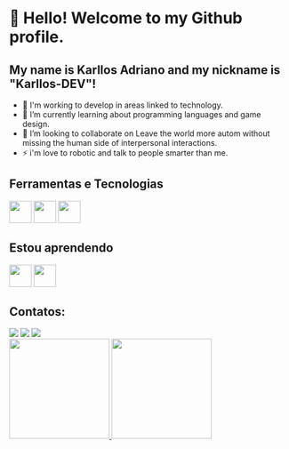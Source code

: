# 👋 Hello! Welcome to my Github profile.
## My name is Karllos Adriano and my nickname is "Karllos-DEV"!

<!--
**Karllos-DEV/Karllos-DEV** is a ✨ _special_ ✨ repository because its `README.md` (this file) appears on your GitHub profile.

Here are some ideas to get you started:
-->
- 🔭 I'm working to develop in areas linked to technology.
- 🌱 I’m currently learning about programming languages and game design.
- 👯 I’m looking to collaborate on Leave the world more autom without missing the human side of interpersonal interactions.
- ⚡ i'm love to robotic and talk to people smarter than me.
  
## Ferramentas e Tecnologias
  
<img src="https://cdn.jsdelivr.net/gh/devicons/devicon/icons/html5/html5-original.svg" width="40" height="40"/>
<img src="https://cdn.jsdelivr.net/gh/devicons/devicon/icons/css3/css3-original.svg" width="40" height="40" />
<img src="https://cdn.jsdelivr.net/gh/devicons/devicon/icons/javascript/javascript-original.svg" width="40" height="40" />

## Estou aprendendo

<img src="https://cdn.jsdelivr.net/gh/devicons/devicon/icons/java/java-original.svg" width="40" height="40"/>
<img src="https://cdn.jsdelivr.net/gh/devicons/devicon/icons/python/python-original.svg" width="40" height="40" />

## Contatos:

<div>
<a href="https://instagram.com/karlloss.adriano?igshid=ZGUzMzM3NWJiOQ==" target="_blank"><img src="https://img.shields.io/badge/-Instagram-%23E4405F?style=for-the-badge&logo=instagram&logoColor=white" target="_blank"></a>
<a href = "mailto:karllosadriano.ofi@gmail.com"><img src="https://img.shields.io/badge/Gmail-D14836?style=for-the-badge&logo=gmail&logoColor=white" target="_blank"></a>
<a href="https://www.linkedin.com/in/karllos-adriano-816575274/" target="_blank"><img src="https://img.shields.io/badge/-LinkedIn-%230077B5?style=for-the-badge&logo=linkedin&logoColor=white" target="_blank"></a>   
</div>
<div>
<a href="https://github.com/Karllos-DEV">
<img height="180em" src="https://github-readme-stats.vercel.app/api/top-langs/?username=Karllos-DEV&layout=compact&langs_count=7&theme=dracula"/>
<img height="180em" src="https://github-readme-stats.vercel.app/api?username=Karllos-DEV&show_icons=true&theme=dracula&include_all_commits=true&count_private=true"/>
</div>
<a href="https://github.com/<karllos-DEV>/<karllos-DEV>/blob/output/github-contribution-grid-snake2.svg"/>


